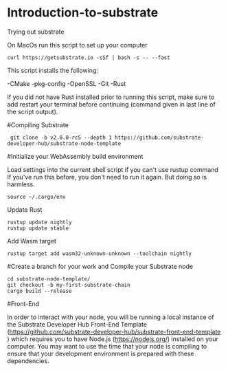 # Introduction-to-substrate
Trying out substrate 

On MacOs run this script to set up your computer 

```
curl https://getsubstrate.io -sSf | bash -s -- --fast
```

This script installs the following:

-CMake
-pkg-config
-OpenSSL
-Git
-Rust

If you did not have Rust installed prior to running this script, make sure to add restart your terminal before continuing (command given in last line of the script output).

#Compiling Substrate

```
 git clone -b v2.0.0-rc5 --depth 1 https://github.com/substrate-developer-hub/substrate-node-template
```

#Initialize your WebAssembly build environment
 
Load settings into the current shell script if you can't use rustup command
If you've run this before, you don't need to run it again. But doing so is harmless.
```
source ~/.cargo/env
```
Update Rust

```
rustup update nightly
rustup update stable
```
Add Wasm target
```
rustup target add wasm32-unknown-unknown --toolchain nightly
```

#Create a branch for your work and Compile your Substrate node

```
cd substrate-node-template/
git checkout -b my-first-substrate-chain
cargo build --release
```

#Front-End

In order to interact with your node, you will be running a local instance of the Substrate Developer Hub Front-End Template (https://github.com/substrate-developer-hub/substrate-front-end-template ) which requires you to have Node.js (https://nodejs.org/) installed on your computer. You may want to use the time that your node is compiling to ensure that your development environment is prepared with these dependencies.
